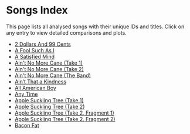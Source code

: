 # Songs Index

This page lists all analysed songs with their unique IDs and titles.
Click on any entry to view detailed comparisons and plots.

- [2 Dollars And 99 Cents](./2da9c.md)
- [A Fool Such As I](./afsai.md)
- [A Satisfied Mind](./asm.md)
- [Ain't No More Cane (Take 1)](./anmc_t1.md)
- [Ain't No More Cane (Take 2)](./anmc_t2.md)
- [Ain't No More Cane (The Band)](./anmc_t3.md)
- [Ain’t That a Kindness](./atak.md)
- [All American Boy](./aab.md)
- [Any Time](./anyt.md)
- [Apple Suckling Tree (Take 1)](./ast_t1.md)
- [Apple Suckling Tree (Take 2)](./ast_t2.md)
- [Apple Suckling Tree (Take 2, Fragment 1)](./ast_t2f1.md)
- [Apple Suckling Tree (Take 2, Fragment 2)](./ast_t2f2.md)
- [Bacon Fat](./bacf.md)
